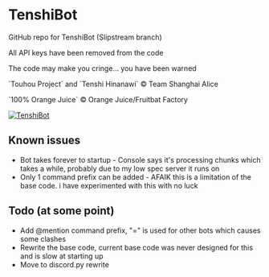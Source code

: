 # TenshiBot
<p>GitHub repo for TenshiBot (Slipstream branch)</p>
<p>All API keys have been removed from the code</p>
<p>The code may make you cringe... you have been warned</p>
<p>`Touhou Project` and `Tenshi Hinanawi` © Team Shanghai Alice</p>
<p>`100% Orange Juice` © Orange Juice/Fruitbat Factory</p>

<a href="https://discordbots.org/bot/252442396879486976" >
  <img src="https://discordbots.org/api/widget/252442396879486976.svg" alt="TenshiBot" />
</a>


<h2> Known issues </h2>
<ul>
  <li>Bot takes forever to startup - Console says it's processing chunks which takes a while, probably due to my low spec server it runs on</li>
  <li>Only 1 command prefix can be added - AFAIK this is a limitation of the base code. i have experimented with this with no luck</li>
  
</ul>

<h2> Todo (at some point) </h2>
<ul>
  <li>Add @mention command prefix, "=" is used for other bots which causes some clashes</li>
  <li>Rewrite the base code, current base code was never designed for this and is slow at starting up</li>
  <li>Move to discord.py rewrite</li>
  
</ul>

